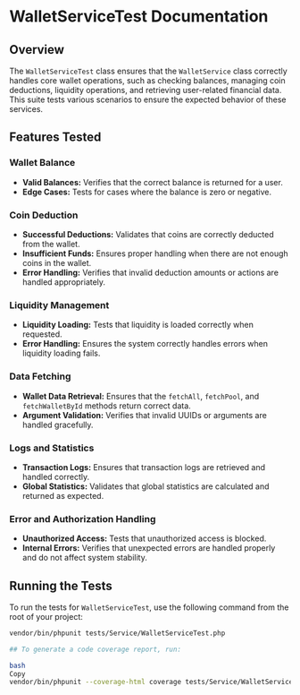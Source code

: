 # WalletServiceTest Documentation

## Overview

The `WalletServiceTest` class ensures that the `WalletService` class correctly handles core wallet operations, such as checking balances, managing coin deductions, liquidity operations, and retrieving user-related financial data. This suite tests various scenarios to ensure the expected behavior of these services.

## Features Tested

### Wallet Balance
- **Valid Balances:** Verifies that the correct balance is returned for a user.
- **Edge Cases:** Tests for cases where the balance is zero or negative.

### Coin Deduction
- **Successful Deductions:** Validates that coins are correctly deducted from the wallet.
- **Insufficient Funds:** Ensures proper handling when there are not enough coins in the wallet.
- **Error Handling:** Verifies that invalid deduction amounts or actions are handled appropriately.

### Liquidity Management
- **Liquidity Loading:** Tests that liquidity is loaded correctly when requested.
- **Error Handling:** Ensures the system correctly handles errors when liquidity loading fails.

### Data Fetching
- **Wallet Data Retrieval:** Ensures that the `fetchAll`, `fetchPool`, and `fetchWalletById` methods return correct data.
- **Argument Validation:** Verifies that invalid UUIDs or arguments are handled gracefully.

### Logs and Statistics
- **Transaction Logs:** Ensures that transaction logs are retrieved and handled correctly.
- **Global Statistics:** Validates that global statistics are calculated and returned as expected.

### Error and Authorization Handling
- **Unauthorized Access:** Tests that unauthorized access is blocked.
- **Internal Errors:** Verifies that unexpected errors are handled properly and do not affect system stability.

## Running the Tests

To run the tests for `WalletServiceTest`, use the following command from the root of your project:

```bash
vendor/bin/phpunit tests/Service/WalletServiceTest.php

## To generate a code coverage report, run:

bash
Copy
vendor/bin/phpunit --coverage-html coverage tests/Service/WalletServiceTest.php